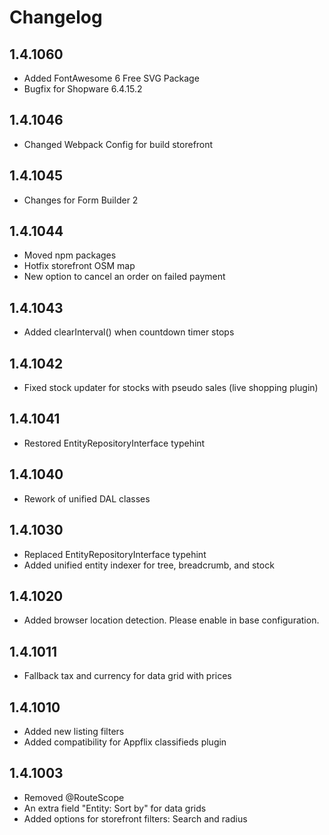 # Changelog

## 1.4.1060

* Added FontAwesome 6 Free SVG Package
* Bugfix for Shopware 6.4.15.2

## 1.4.1046

* Changed Webpack Config for build storefront

## 1.4.1045

* Changes for Form Builder 2

## 1.4.1044

* Moved npm packages
* Hotfix storefront OSM map
* New option to cancel an order on failed payment

## 1.4.1043

* Added clearInterval() when countdown timer stops

## 1.4.1042

* Fixed stock updater for stocks with pseudo sales (live shopping plugin)

## 1.4.1041

* Restored EntityRepositoryInterface typehint

## 1.4.1040

* Rework of unified DAL classes

## 1.4.1030

* Replaced EntityRepositoryInterface typehint
* Added unified entity indexer for tree, breadcrumb, and stock

## 1.4.1020

* Added browser location detection. Please enable in base configuration.

## 1.4.1011

* Fallback tax and currency for data grid with prices

## 1.4.1010

* Added new listing filters
* Added compatibility for Appflix classifieds plugin

## 1.4.1003

* Removed @RouteScope
* An extra field "Entity: Sort by" for data grids
* Added options for storefront filters: Search and radius
